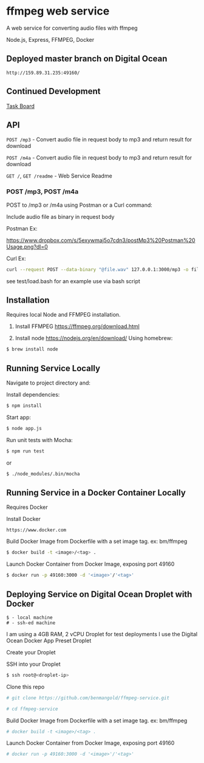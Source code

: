 # ffmpeg web service

A web service for converting audio files with ffmpeg

Node.js, Express, FFMPEG, Docker

## Deployed master branch on Digital Ocean

`http://159.89.31.235:49160/`

## Continued Development

[Task Board](https://trello.com/b/I5Eh8JnX/ff-ffmpeg-service)

## API

`POST /mp3` - Convert audio file in request body to mp3 and return result for download

`POST /m4a` - Convert audio file in request body to mp3 and return result for download

`GET /`, `GET /readme` - Web Service Readme

### POST /mp3, POST /m4a

POST to /mp3 or /m4a using Postman or a Curl command:

Include audio file as binary in request body

Postman Ex:

https://www.dropbox.com/s/5exywmaj5o7cdn3/postMp3%20Postman%20Usage.png?dl=0

Curl Ex:

```bash
curl --request POST --data-binary "@file.wav" 127.0.0.1:3000/mp3 -o file.mp3
```

see test/load.bash for an example use via bash script

## Installation

Requires local Node and FFMPEG installation.

1. Install FFMPEG https://ffmpeg.org/download.html

2. Install node https://nodejs.org/en/download/
   Using homebrew:

```bash
$ brew install node
```

## Running Service Locally

Navigate to project directory and:

Install dependencies:

```bash
$ npm install
```

Start app:

```bash
$ node app.js
```

Run unit tests with Mocha:

```bash
$ npm run test
```

or

```bash
$ ./node_modules/.bin/mocha
```

## Running Service in a Docker Container Locally

Requires Docker

Install Docker

```
https://www.docker.com
```

Build Docker Image from Dockerfile with a set image tag. ex: bm/ffmpeg

```bash
$ docker build -t <image>/<tag> .
```

Launch Docker Container from Docker Image, exposing port 49160

```bash
$ docker run -p 49160:3000 -d '<image>'/'<tag>'
```

## Deploying Service on Digital Ocean Droplet with Docker

```
$ - local machine
# - ssh-ed machine
```

I am using a 4GB RAM, 2 vCPU Droplet for test deployments
I use the Digital Ocean Docker App Preset Droplet

Create your Droplet

SSH into your Droplet

```bash
$ ssh root@<droplet-ip>
```

Clone this repo

```bash
# git clone https://github.com/benmangold/ffmpeg-service.git
```

```bash
# cd ffmpeg-service
```

Build Docker Image from Dockerfile with a set image tag. ex: bm/ffmpeg

```bash
# docker build -t <image>/<tag> .
```

Launch Docker Container from Docker Image, exposing port 49160

```bash
# docker run -p 49160:3000 -d '<image>'/'<tag>'
```
